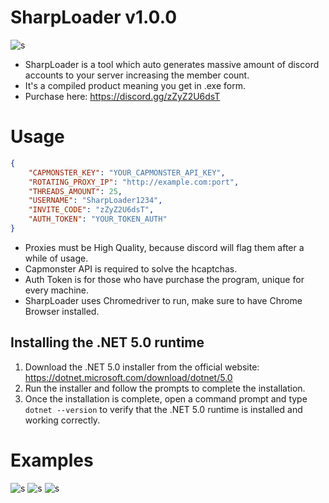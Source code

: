 # SharpLoader v1.0.0
![s](https://media.discordapp.net/attachments/1004371630023249931/1056217707080593498/image.png)

- SharpLoader is a tool which auto generates massive amount of discord accounts to your server increasing the member count.
- It's a compiled product meaning you get in .exe form.
- Purchase here: https://discord.gg/zZyZ2U6dsT

# Usage
```json
{
    "CAPMONSTER_KEY": "YOUR_CAPMONSTER_API_KEY",
    "ROTATING_PROXY_IP": "http://example.com:port",
    "THREADS_AMOUNT": 25,
    "USERNAME": "SharpLoader1234",
    "INVITE_CODE": "zZyZ2U6dsT",
    "AUTH_TOKEN": "YOUR_TOKEN_AUTH"
}
```
- Proxies must be High Quality, because discord will flag them after a while of usage.
- Capmonster API is required to solve the hcaptchas.
- Auth Token is for those who have purchase the program, unique for every machine.
- SharpLoader uses Chromedriver to run, make sure to have Chrome Browser installed.

## Installing the .NET 5.0 runtime

1. Download the .NET 5.0 installer from the official website: https://dotnet.microsoft.com/download/dotnet/5.0
2. Run the installer and follow the prompts to complete the installation.
3. Once the installation is complete, open a command prompt and type `dotnet --version` to verify that the .NET 5.0 runtime is installed and working correctly.

# Examples
![s](https://media.discordapp.net/attachments/1037415977241022464/1056524182181122088/image.png?width=167&height=586)
![s](https://media.discordapp.net/attachments/1037415977241022464/1056525834611077181/image.png)
![s](https://media.discordapp.net/attachments/1037415977241022464/1056527168135516241/image.png)

